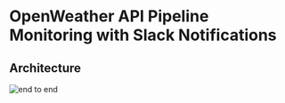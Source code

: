 
 #  OpenWeather API Pipeline Monitoring with Slack Notifications
  
 ## Architecture       
![end to end](https://github.com/teenbress/weather_data_etl_with_slack_alert/blob/master/WeatherDataETL.png)
